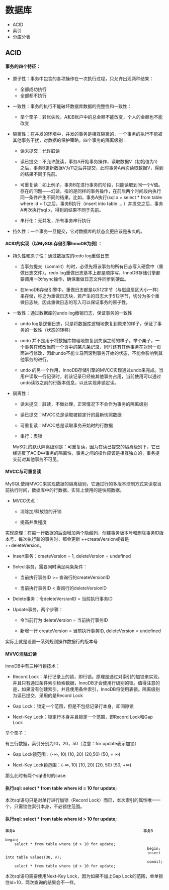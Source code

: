 # 数据库

- ACID
- 索引
- 分库分表


## ACID

#### 事务的四个特征：

- 原子性：事务中包含的各项操作在一次执行过程，只允许出现两种结果：
	- 全部成功执行
	- 全部都不执行

- 一致性：事务的执行不能破坏数据库数据的完整性和一致性：
	- 举个栗子：转账失败，A和B账户中的总金额不能改变，个人的金额也不能改变

- 隔离性：在并发的环境中，并发的事务是相互隔离的，一个事务的执行不能被其他事务干扰，对数据的保护策略。四个事务的隔离级别：
	- 读未提交：允许脏读
	
	- 读已提交：不允许脏读，事务A开始事务操作，读取数据V（初始值为1）之后，事务B更新数据V为11之后并提交，此时事务A再次读取数据V，得到的结果不同于先前。
	
	- 可重复读：如上例子，事务B在进行事务的阶段，只能读取到同一个V值。存在的问题——幻读，指的是同样的事务操作，在前后两个时间段内执行同一条件产生不同的结果。比如，事务A执行(sql x = select * from table where id > 1)之后，事务B执行（insert into table ... ）并提交之后，事务A再次执行sql x，得到的结果不同于先前。
		
	- 串行化：无并发，所有事务串行执行

- 持久性：一个事务一旦提交，它对数据库的状态变更应该是永久的。


#### ACID的实现（以MySQL存储引擎InnoDB为例）：

- 持久性和原子性：通过数据库的redo log重做日志

	- 当事务提交（commit）的时，必须先将该事务的所有日志写入硬盘中（重做日志文件）。redo log重做日志基本上都是顺序写，InnoDB存储引擎都要调用一次fsync操作，确保重做日志文件同步到硬盘。

	- 在InnoDB存储引擎中，重做日志都是以512字节（与磁盘扇区大小一样）来存储，称之为重做日志块，若产生的日志大于512字节，切分为多个重做日志块，因此重做日志的写入可以保证事务的原子性。

- 一致性：通过数据库的undo log撤销日志，保证事务的一致性

	- undo log是逻辑日志，只是将数据库逻辑地恢复到原来的样子，保证了事务的一致性（状态的转移）
	
	- undo 并不是用于将数据库物理地恢复到失误之前的样子。举个栗子，一个事务在修改当前一个页中的某几条记录，同时还有其他事务在对同一页面进行修改，因此undo不能立马回滚到事务开始的状态，不能会影响到其他事务的进行。
	
	- undo 的另一个作用，InnoDB存储引擎的MVCC实现通过undo来完成。当用户读取一行记录时，若该记录已经被其他事务占用，当前使用可以通过undo读取之前的行版本信息，以此实现非锁定读。 

- 隔离性：

	- 读未提交：脏读，不做处理，正常情况下不会作为事务的隔离级别
	
	- 读已提交：MVCC总是读取被锁定行的最新快照数据

	- 可重复读：MVCC总是读取事务开始时的行数据

	- 串行：表锁 
	
	MySQL的默认隔离级别是：可重复读，因为在读已提交的隔离级别下，它已经违反了ACID中事务的隔离性，事务之间的操作应该是相互独立的，事务提交前对其他事务不可见。


#### MVCC与可重复读

MySQL使用MVCC来实现数据的隔离级别，它通过行的多版本控制方式来读取当前执行时间，数据库中的行数据，实际上使用的是快照数据。

- MVCC优点：
	
	- 消除加/释放锁的开销
		
	- 提高并发程度

实现原理：在每一行数据的后面增加两个隐藏列，创建事务版本号和删除事务ID版本号，每次执行新的事务时，都会更新 ++createVersion或者是 ++deleteVersion。

- Insert事务：craeteVersion = 1, deleteVersion = undefined

- Select事务，需要同时满足两条条件：

	- 当前执行事务ID >= 查询行的createVersionID 
	
	- 当前执行事务ID < 查询行的deleteVersionID 
	
- Delete事务：令deleteVersionID = 当前执行事务ID

- Update事务，两个步骤：

	- 令当前行为 deleteVersion = 当前执行事务ID
	
	- 新增一行 createVersion = 当前执行事务ID, deleteVersion = undefined

实际上就是设置一系列规则操作数据行的版本号

#### MVVC消除幻读

InnoDB中有三种行锁技术：

- Record Lock：单行记录上的锁，即行锁。原理是通过对索引的加锁来实现，并且只有通过条件索引检索数据，InnoDB才会使用行级别的锁。值得注意的是，如果没有创建索引，并且使用条件索引，InnoDB将使用表锁。隔离级别为读已提交，采用的是Record Lock

- Gap Lock：锁定一个范围，但是不包括记录行本身，即间隙锁

- Next-Key Lock：锁定行本身并且锁定一个范围，即Record Lock和Gap Lock

举个栗子：

有三行数据，索引分别为10，20，50（注意：for update表示加锁）

- Gap Lock锁范围：(-∞, 10) (10, 20) (20,50) (50, + ∞)

- Next-Key Lock锁范围：(-∞, 10) [10, 20) [20, 50) [50, +∞)  


那么此时有两个sql语句的case:

#### 执行sql: select * from table where id = 10 for update;

本次sql语句只是对单行进行加锁（Record Lock）而已，本次索引的属性唯一一个，只需锁住索引本身，不必锁住范围。

#### 执行sql: select * from table where id > 10 for update;


```
事务A											                事务B

begin;
	select * from table where id > 10 for update;
												               begin;
												               insert into table values(30, v);
												               commit;
	select * from table where id > 10 for update;
```

本次sql语句需要使用Next-Key Lock，因为如果不加上Gap Lock的范围，单单锁住id=10，两次查询的结果会不一样。

